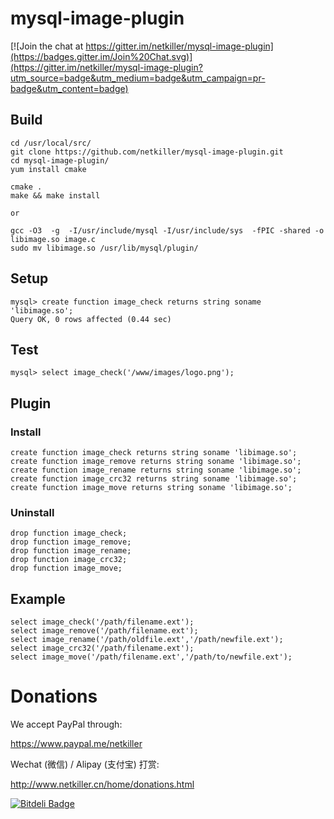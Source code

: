 mysql-image-plugin
==================

[![Join the chat at https://gitter.im/netkiller/mysql-image-plugin](https://badges.gitter.im/Join%20Chat.svg)](https://gitter.im/netkiller/mysql-image-plugin?utm_source=badge&utm_medium=badge&utm_campaign=pr-badge&utm_content=badge)

Build
-----
	cd /usr/local/src/
	git clone https://github.com/netkiller/mysql-image-plugin.git
 	cd mysql-image-plugin/
 	yum install cmake

	cmake .
	make && make install
	
	or
	
	gcc -O3  -g  -I/usr/include/mysql -I/usr/include/sys  -fPIC -shared -o libimage.so image.c
	sudo mv libimage.so /usr/lib/mysql/plugin/
	
Setup
-----
	mysql> create function image_check returns string soname 'libimage.so';
	Query OK, 0 rows affected (0.44 sec)

Test
----
	mysql> select image_check('/www/images/logo.png');
	
Plugin
------

### Install
	
	create function image_check returns string soname 'libimage.so';
	create function image_remove returns string soname 'libimage.so';
	create function image_rename returns string soname 'libimage.so';
	create function image_crc32 returns string soname 'libimage.so';
	create function image_move returns string soname 'libimage.so';

### Uninstall

	drop function image_check;
	drop function image_remove;
	drop function image_rename;
	drop function image_crc32;
	drop function image_move;

Example 
-------	
	select image_check('/path/filename.ext');
	select image_remove('/path/filename.ext');
	select image_rename('/path/oldfile.ext','/path/newfile.ext');
	select image_crc32('/path/filename.ext');
	select image_move('/path/filename.ext','/path/to/newfile.ext');

# Donations

We accept PayPal through:

https://www.paypal.me/netkiller

Wechat (微信) / Alipay (支付宝) 打赏:

http://www.netkiller.cn/home/donations.html

[![Bitdeli Badge](https://d2weczhvl823v0.cloudfront.net/netkiller/mysql-image-plugin/trend.png)](https://bitdeli.com/free "Bitdeli Badge")

